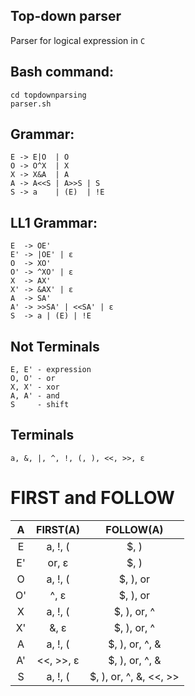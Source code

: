 Top-down parser
--
Parser for logical expression in ```C```

Bash command:
---
    cd topdownparsing
    parser.sh

Grammar:
---
    E -> E|O  | O
    O -> O^X  | X
    X -> X&A  | A
    A -> A<<S | A>>S | S
    S -> a    | (E)  | !E

LL1 Grammar:
---
    E  -> OE'
    E' -> |OE' | ε
    O  -> XO'
    O' -> ^XO' | ε
    X  -> AX'
    X' -> &AX' | ε
    A  -> SA'
    A' -> >>SA' | <<SA' | ε  
    S  -> a | (E) | !E

Not Terminals
---
    E, E' - expression
    O, O' - or
    X, X' - xor
    A, A' - and
    S     - shift

Terminals
---
    a, &, |, ^, !, (, ), <<, >>, ε

FIRST and FOLLOW
===
|A          |FIRST(A)   |FOLLOW(A)              |
|:---------:|:---------:|:---------------------:|
|E          |a, !, (    |$, )                   |
|E'         |or, ɛ      |$, )                   |
|O          |a, !, (    |$, ), or               |
|O'         |^, ɛ       |$, ), or               |
|X          |a, !, (    |$, ), or, ^            |
|X'         |&, ɛ       |$, ), or, ^            |
|A          |a, !, (    |$, ), or, ^, &         |
|A'         |<<, >>, ɛ  |$, ), or, ^, &         |
|S          |a, !, (    |$, ), or, ^, &, <<, >> |
